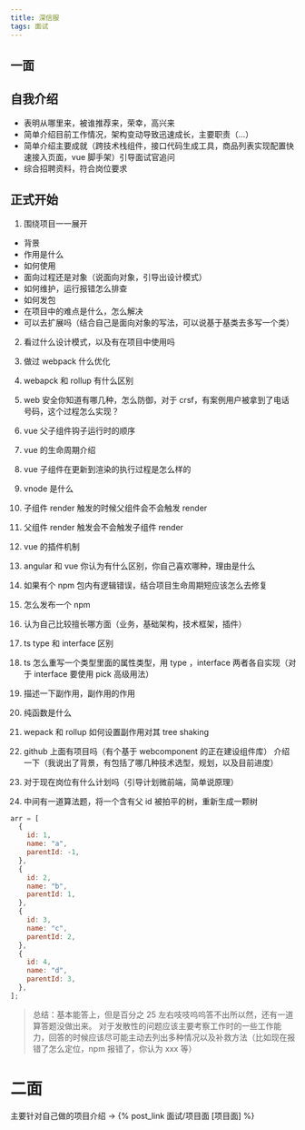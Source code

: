 ```yaml
---
title: 深信服
tags: 面试
---   
```

## 一面

## 自我介绍

- 表明从哪里来，被谁推荐来，荣幸，高兴来
- 简单介绍目前工作情况，架构变动导致迅速成长，主要职责（…）
- 简单介绍主要成就（跨技术栈组件，接口代码生成工具，商品列表实现配置快速接入页面，vue 脚手架）引导面试官追问
- 综合招聘资料，符合岗位要求

## 正式开始

1. 围绕项目一一展开

- 背景
- 作用是什么
- 如何使用
- 面向过程还是对象（说面向对象，引导出设计模式）
- 如何维护，运行报错怎么排查
- 如何发包
- 在项目中的难点是什么，怎么解决
- 可以去扩展吗（结合自己是面向对象的写法，可以说基于基类去多写一个类）

2. 看过什么设计模式，以及有在项目中使用吗
3. 做过 webpack 什么优化
4. webapck 和 rollup 有什么区别
5. web 安全你知道有哪几种，怎么防御，对于 crsf，有案例用户被拿到了电话号码，这个过程怎么实现？
6. vue 父子组件钩子运行时的顺序
7. vue 的生命周期介绍
8. vue 子组件在更新到渲染的执行过程是怎么样的
9. vnode 是什么
10. 子组件 render 触发的时候父组件会不会触发 render
11. 父组件 render 触发会不会触发子组件 render
12. vue 的插件机制
13. angular 和 vue 你认为有什么区别，你自己喜欢哪种，理由是什么
14. 如果有个 npm 包内有逻辑错误，结合项目生命周期短应该怎么去修复
15. 怎么发布一个 npm
16. 认为自己比较擅长哪方面（业务，基础架构，技术框架，插件）
17. ts type 和 interface 区别
18. ts 怎么重写一个类型里面的属性类型，用 type ，interface 两者各自实现（对于 interface 要使用 pick 高级用法）
19. 描述一下副作用，副作用的作用
20. 纯函数是什么
21. wepack 和 rollup 如何设置副作用对其 tree shaking
22. github 上面有项目吗（有个基于 webcomponent 的正在建设组件库）
    介绍一下（我说出了背景，有包括了哪几种技术选型，规划，以及目前进度）

23. 对于现在岗位有什么计划吗（引导计划微前端，简单说原理）

24. 中间有一道算法题，将一个含有父 id 被拍平的树，重新生成一颗树

```js
arr = [
  {
    id: 1,
    name: "a",
    parentId: -1,
  },
  {
    id: 2,
    name: "b",
    parentId: 1,
  },
  {
    id: 3,
    name: "c",
    parentId: 2,
  },
  {
    id: 4,
    name: "d",
    parentId: 3,
  },
];
```

> 总结：基本能答上，但是百分之 25 左右吱吱呜呜答不出所以然，还有一道算答题没做出来。
> 对于发散性的问题应该主要考察工作时的一些工作能力，回答的时候应该尽可能主动去列出多种情况以及补救方法（比如现在报错了怎么定位，npm 报错了，你认为 xxx 等）


# 二面

主要针对自己做的项目介绍
-> {% post_link 面试/项目面 [项目面] %}

